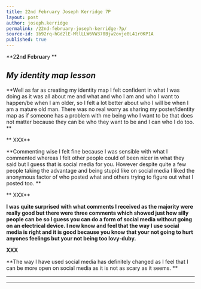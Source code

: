 ```yaml
---
title: 22nd February Joseph Kerridge 7P
layout: post
author: joseph.kerridge
permalink: /22nd-february-joseph-kerridge-7p/
source-id: 1b92rq-hGd2lE-MtlLLW6VW370Bjw2ovje0L41r0KP1A
published: true
---
```

**2****2****n****d**** ****F****e****b****r****u****a****r****y **

## **_My identity map lesson_** 

**Well as far as creating my identity map I felt confident in what I was doing as it was all about  me and what and who I am and who I want to happen/be when I am older, so I felt a lot better about who I will be when I am a mature old man. There was no real worry as sharing my poster/identity map as if someone has a problem with me being who I want to be that does not matter because they can be who they want to be and I can who I do too. **

**					          XXX**

**Commenting wise I felt fine because I was sensible with what I commented whereas I felt other people could of been nicer in what they said but I guess that is social media for you. However despite quite a few people taking the advantage and being stupid like on social media I liked the anonymous factor of who posted what and others trying to figure out what I posted too. **

**          XXX**

**I was quite surprised with what comments I received as the majority were really good but there were three comments which showed just how silly people can be so I guess you can do a form of social media without going on an electrical device. I now know and feel that the way I use social media is right and it is good because you know that your not going to hurt anyones feelings but your not being too lovy-duby.**

**XXX**

**The way I have used social media has definitely changed as I feel that I can be more open on social media as it is not as scary as it seems. **

** **

**   **

